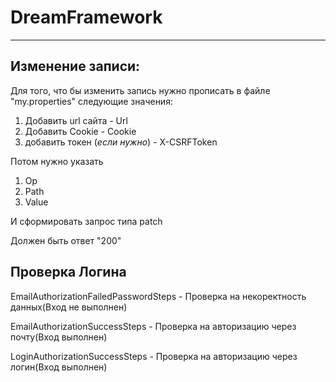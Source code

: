 # DreamFramework
--------------------------------
## Изменение записи:
Для того, что бы изменить запись нужно прописать в файле "my.properties" следующие значения:
1. Добавить url сайта - Url
2. Добавить Cookie - Cookie
3. добавить токен (*если нужно*) - X-CSRFToken

Потом нужно указать 
1. Op
2. Path
3. Value

И сформировать запрос типа patch

Должен быть ответ "200"
## Проверка Логина
EmailAuthorizationFailedPasswordSteps - Проверка на некоректность данных(Вход не выполнен)

EmailАuthorizationSuccessSteps - Проверка на авторизацию через почту(Вход выполнен)

LoginАuthorizationSuccessSteps - Проверка на авторизацию через логин(Вход выполнен)
